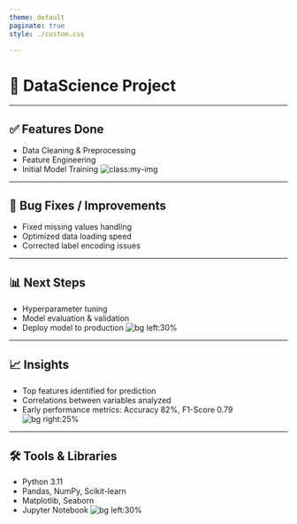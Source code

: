 ```yaml
---
theme: default
paginate: true
style: ./custom.css

---
```


# 🚀 DataScience Project

---

## ✅ Features Done
- Data Cleaning & Preprocessing
- Feature Engineering
- Initial Model Training
  ![class:my-img](./images/data_pipeline.jpeg)

---

## 🐞 Bug Fixes / Improvements
- Fixed missing values handling
- Optimized data loading speed
- Corrected label encoding issues

---

## 📊 Next Steps
- Hyperparameter tuning
- Model evaluation & validation
- Deploy model to production
![bg left:30%](./images/model_validation.png)

---

## 📈 Insights
- Top features identified for prediction
- Correlations between variables analyzed
- Early performance metrics: Accuracy 82%, F1-Score 0.79
![bg right:25%](./images/insights_chart.png)

---

## 🛠 Tools & Libraries
- Python 3.11
- Pandas, NumPy, Scikit-learn
- Matplotlib, Seaborn
- Jupyter Notebook
![bg left:30%](./images/python_logo.png)
